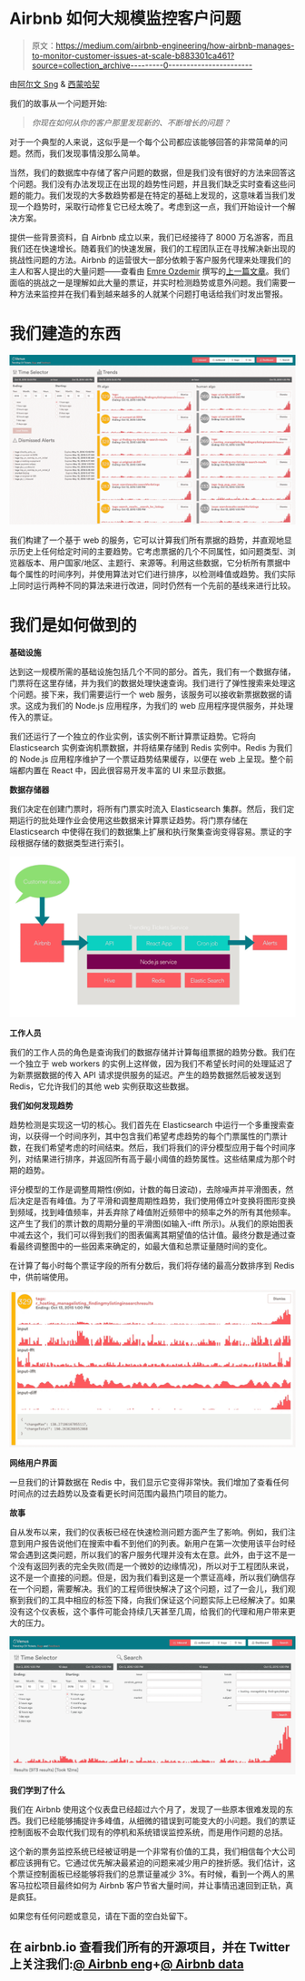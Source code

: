 # Airbnb 如何大规模监控客户问题

> 原文：<https://medium.com/airbnb-engineering/how-airbnb-manages-to-monitor-customer-issues-at-scale-b883301ca461?source=collection_archive---------0----------------------->

由[阿尔文 Sng](https://www.linkedin.com/in/alvinsng) & [西蒙哈契](https://www.linkedin.com/in/simon-hachey-680b8391)

我们的故事从一个问题开始:

> *你现在如何从你的客户那里发现新的、不断增长的问题？*

对于一个典型的人来说，这似乎是一个每个公司都应该能够回答的非常简单的问题。然而，我们发现事情没那么简单。

当然，我们的数据库中存储了客户问题的数据，但是我们没有很好的方法来回答这个问题。我们没有办法发现正在出现的趋势性问题，并且我们缺乏实时查看这些问题的能力。我们发现的大多数趋势都是在特定的基础上发现的，这意味着当我们发现一个趋势时，采取行动修复它已经太晚了。考虑到这一点，我们开始设计一个解决方案。

提供一些背景资料，自 Airbnb 成立以来，我们已经接待了 8000 万名游客，而且我们还在快速增长。随着我们的快速发展，我们的工程团队正在寻找解决新出现的挑战性问题的方法。Airbnb 的运营很大一部分依赖于客户服务代理来处理我们的主人和客人提出的大量问题——查看由 [Emre Ozdemir](https://medium.com/u/60677e7494c8?source=post_page-----b883301ca461--------------------------------) 撰写的[上一篇文章](/airbnb-engineering/life-of-a-ticket-903790ed5d53#.736k8ja30)。我们面临的挑战之一是理解如此大量的票证，并实时检测趋势或意外问题。我们需要一种方法来监控并在我们看到越来越多的人就某个问题打电话给我们时发出警报。

# 我们建造的东西

![](img/daf268931d6df84a3f37e76fb93f63a4.png)

我们构建了一个基于 web 的服务，它可以计算我们所有票据的趋势，并直观地显示历史上任何给定时间的主要趋势。它考虑票据的几个不同属性，如问题类型、浏览器版本、用户国家/地区、主题行、来源等。利用这些数据，它分析所有票据中每个属性的时间序列，并使用算法对它们进行排序，以检测峰值或趋势。我们实际上同时运行两种不同的算法来进行改进，同时仍然有一个先前的基线来进行比较。

# 我们是如何做到的

**基础设施**

达到这一规模所需的基础设施包括几个不同的部分。首先，我们有一个数据存储，门票将在这里存储，并为我们的数据处理快速查询。我们进行了弹性搜索来处理这个问题。接下来，我们需要运行一个 web 服务，该服务可以接收新票据数据的请求。这成为我们的 Node.js 应用程序，为我们的 web 应用程序提供服务，并处理传入的票证。

我们还运行了一个独立的作业实例，该实例不断计算票证趋势。它将向 Elasticsearch 实例查询机票数据，并将结果存储到 Redis 实例中。Redis 为我们的 Node.js 应用程序维护了一个票证趋势结果缓存，以便在 web 上呈现。整个前端都内置在 React 中，因此很容易开发丰富的 UI 来显示数据。

**数据存储器**

我们决定在创建门票时，将所有门票实时流入 Elasticsearch 集群。然后，我们定期运行的批处理作业会使用这些数据来计算票证趋势。将门票存储在 Elasticsearch 中使得在我们的数据集上扩展和执行聚集查询变得容易。票证的字段根据存储的数据类型进行索引。

![](img/5ae8667b62b23904a8757fee303d94cf.png)

**工作人员**

我们的工作人员的角色是查询我们的数据存储并计算每组票据的趋势分数。我们在一个独立于 web workers 的实例上这样做，因为我们不希望长时间的处理延迟了为新票据数据的传入 API 请求提供服务的延迟。产生的趋势数据然后被发送到 Redis，它允许我们的其他 web 实例获取这些数据。

**我们如何发现趋势**

趋势检测是实现这一切的核心。我们首先在 Elasticsearch 中运行一个多重搜索查询，以获得一个时间序列，其中包含我们希望考虑趋势的每个门票属性的门票计数，在我们希望考虑的时间结束。然后，我们将我们的评分模型应用于每个时间序列，对结果进行排序，并返回所有高于最小阈值的趋势属性。这些结果成为那个时期的趋势。

评分模型的工作是调整周期性(例如，计数的每日波动)，去除噪声并平滑图表，然后决定是否有峰值。为了平滑和调整周期性趋势，我们使用傅立叶变换将图形变换到频域，找到峰值频率，并丢弃除了峰值附近频带中的频率之外的所有其他频率。这产生了我们的票计数的周期分量的平滑图(如输入-ifft 所示)。从我们的原始图表中减去这个，我们可以得到我们的图表偏离其期望值的估计值。最终分数是通过查看最终调整图中的一些因素来确定的，如最大值和总票证量随时间的变化。

在计算了每小时每个票证字段的所有分数后，我们将存储的最高分数排序到 Redis 中，供前端使用。

![](img/0abddd826cb91b4c89d078bf6697efd4.png)

**网络用户界面**

一旦我们的计算数据在 Redis 中，我们显示它变得非常快。我们增加了查看任何时间点的过去趋势以及查看更长时间范围内最热门项目的能力。

**故事**

自从发布以来，我们的仪表板已经在快速检测问题方面产生了影响。例如，我们注意到用户报告说他们在搜索中看不到他们的列表。新用户在第一次使用该平台时经常会遇到这类问题，所以我们的客户服务代理并没有太在意。此外，由于这不是一个没有返回列表的完全失败(而是一个微妙的边缘情况)，所以对于工程团队来说，这不是一个直接的问题。但是，因为我们看到这是一个票证高峰，所以我们确信存在一个问题，需要解决。我们的工程师很快解决了这个问题，过了一会儿，我们观察到我们的工具中相应的标签下降，向我们保证这个问题实际上已经解决了。如果没有这个仪表板，这个事件可能会持续几天甚至几周，给我们的代理和用户带来更大的压力。

![](img/a1ae44e5b844ed4b6ba5eba37b5d303e.png)

**我们学到了什么**

我们在 Airbnb 使用这个仪表盘已经超过六个月了，发现了一些原本很难发现的东西。我们已经能够捕捉许多峰值，从细微的错误到可能变大的小问题。我们的票证控制面板不会取代我们现有的停机和系统错误监控系统，而是用作问题的总括。

这个新的票务监控系统已经被证明是一个非常有价值的工具，我们相信每个大公司都应该拥有它。它通过优先解决最紧迫的问题来减少用户的挫折感。我们估计，这个票证控制面板已经能够将我们的总票证量减少 3%。有时候，看到一个两人的黑客马拉松项目最终如何为 Airbnb 客户节省大量时间，并让事情迅速回到正轨，真是疯狂。

如果您有任何问题或意见，请在下面的空白处留下。

## 在 airbnb.io 查看我们所有的开源项目，并在 Twitter 上关注我们:[@ Airbnb eng](https://twitter.com/AirbnbEng)+[@ Airbnb data](https://twitter.com/AirbnbData)